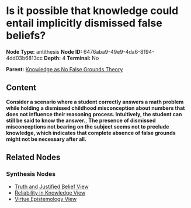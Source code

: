 # Is it possible that knowledge could entail implicitly dismissed false beliefs?

**Node Type:** antithesis
**Node ID:** 6476aba9-49e9-4da6-8194-4dd03b6813cc
**Depth:** 4
**Terminal:** No

**Parent:** [Knowledge as No False Grounds Theory](knowledge-as-no-false-grounds-theory-synthesis-4c78162e-e116-4027-9605-d681fbf46d3f.md)

## Content

**Consider a scenario where a student correctly answers a math problem while holding a dismissed childhood misconception about numbers that does not influence their reasoning process. Intuitively, the student can still be said to know the answer.**, **The presence of dismissed misconceptions not bearing on the subject seems not to preclude knowledge, which indicates that complete absence of false grounds might not be necessary after all.**

## Related Nodes

### Synthesis Nodes

- [Truth and Justified Belief View](truth-and-justified-belief-view-synthesis-b9994094-636e-4af2-8287-5a9577a44799.md)
- [Reliability in Knowledge View](reliability-in-knowledge-view-synthesis-d6dfeefd-20d8-4248-9734-57021dc5e880.md)
- [Virtue Epistemology View](virtue-epistemology-view-synthesis-07b4b202-81fe-45ce-92e2-a0cd8f48520a.md)
